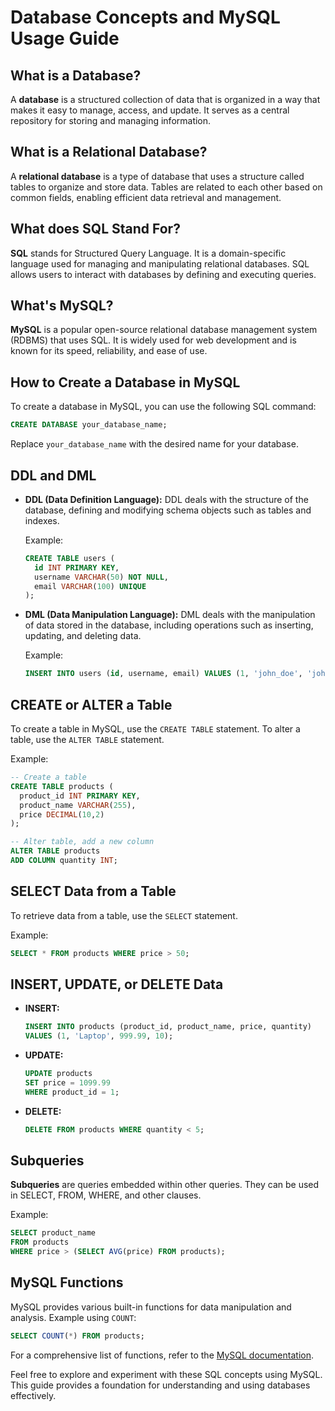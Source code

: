 # Database Concepts and MySQL Usage Guide

## What is a Database?

A **database** is a structured collection of data that is organized in a way that makes it easy to manage, access, and update. It serves as a central repository for storing and managing information.

## What is a Relational Database?

A **relational database** is a type of database that uses a structure called tables to organize and store data. Tables are related to each other based on common fields, enabling efficient data retrieval and management.

## What does SQL Stand For?

**SQL** stands for Structured Query Language. It is a domain-specific language used for managing and manipulating relational databases. SQL allows users to interact with databases by defining and executing queries.

## What's MySQL?

**MySQL** is a popular open-source relational database management system (RDBMS) that uses SQL. It is widely used for web development and is known for its speed, reliability, and ease of use.

## How to Create a Database in MySQL

To create a database in MySQL, you can use the following SQL command:

```sql
CREATE DATABASE your_database_name;
```

Replace `your_database_name` with the desired name for your database.

## DDL and DML

- **DDL (Data Definition Language):** DDL deals with the structure of the database, defining and modifying schema objects such as tables and indexes.

  Example:

  ```sql
  CREATE TABLE users (
    id INT PRIMARY KEY,
    username VARCHAR(50) NOT NULL,
    email VARCHAR(100) UNIQUE
  );
  ```

- **DML (Data Manipulation Language):** DML deals with the manipulation of data stored in the database, including operations such as inserting, updating, and deleting data.

  Example:

  ```sql
  INSERT INTO users (id, username, email) VALUES (1, 'john_doe', 'john@example.com');
  ```

## CREATE or ALTER a Table

To create a table in MySQL, use the `CREATE TABLE` statement. To alter a table, use the `ALTER TABLE` statement.

Example:

```sql
-- Create a table
CREATE TABLE products (
  product_id INT PRIMARY KEY,
  product_name VARCHAR(255),
  price DECIMAL(10,2)
);

-- Alter table, add a new column
ALTER TABLE products
ADD COLUMN quantity INT;
```

## SELECT Data from a Table

To retrieve data from a table, use the `SELECT` statement.

Example:

```sql
SELECT * FROM products WHERE price > 50;
```

## INSERT, UPDATE, or DELETE Data

- **INSERT:**

  ```sql
  INSERT INTO products (product_id, product_name, price, quantity)
  VALUES (1, 'Laptop', 999.99, 10);
  ```

- **UPDATE:**

  ```sql
  UPDATE products
  SET price = 1099.99
  WHERE product_id = 1;
  ```

- **DELETE:**

  ```sql
  DELETE FROM products WHERE quantity < 5;
  ```

## Subqueries

**Subqueries** are queries embedded within other queries. They can be used in SELECT, FROM, WHERE, and other clauses.

Example:

```sql
SELECT product_name
FROM products
WHERE price > (SELECT AVG(price) FROM products);
```

## MySQL Functions

MySQL provides various built-in functions for data manipulation and analysis. Example using `COUNT`:

```sql
SELECT COUNT(*) FROM products;
```

For a comprehensive list of functions, refer to the [MySQL documentation](https://dev.mysql.com/doc/).

Feel free to explore and experiment with these SQL concepts using MySQL. This guide provides a foundation for understanding and using databases effectively.